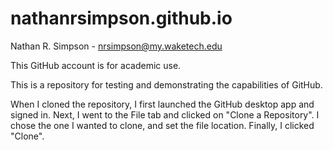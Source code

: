 # nathanrsimpson.github.io

Nathan R. Simpson - nrsimpson@my.waketech.edu

This GitHub account is for academic use.

This is a repository for testing and demonstrating the capabilities of GitHub.

When I cloned the repository, I first launched the GitHub desktop app and signed in. Next, I went to the File tab and clicked on "Clone a Repository". I chose the one I wanted to clone, and set the file location. Finally, I clicked "Clone".
